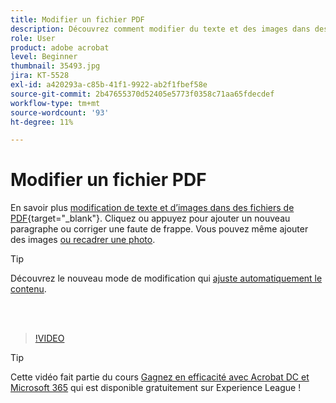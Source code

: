 ```yaml
---
title: Modifier un fichier PDF
description: Découvrez comment modifier du texte et des images dans des fichiers de PDF
role: User
product: adobe acrobat
level: Beginner
thumbnail: 35493.jpg
jira: KT-5528
exl-id: a420293a-c85b-41f1-9922-ab2f1fbef58e
source-git-commit: 2b47655370d52405e5773f0358c71aa65fdecdef
workflow-type: tm+mt
source-wordcount: '93'
ht-degree: 11%

---
```


# Modifier un fichier PDF

En savoir plus [modification de texte et d’images dans des fichiers de PDF](https://www.adobe.com/fr/acrobat/online/pdf-editor.html){target="_blank"}. Cliquez ou appuyez pour ajouter un nouveau paragraphe ou corriger une faute de frappe. Vous pouvez même ajouter des images [ou recadrer une photo](https://www.adobe.com/acrobat/online/crop-pdf.html).

>[!TIP]
>
>Découvrez le nouveau mode de modification qui [ajuste automatiquement le contenu](auto-adjust-layout.md).

<br> 

>[!VIDEO](https://video.tv.adobe.com/v/35493?quality=12&learn=on&hidetitle=true)

>[!TIP]
>
>Cette vidéo fait partie du cours [Gagnez en efficacité avec Acrobat DC et Microsoft 365](https://experienceleague.adobe.com/?recommended=Acrobat-U-1-2021.microsoft365) qui est disponible gratuitement sur Experience League !
